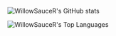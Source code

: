 ![WillowSauceR's GitHub stats](https://github-readme-stats-rho-azure.vercel.app/api?username=WillowSauceR&show_icons=true&theme=radical)

![WillowSauceR's Top Languages](https://github-readme-stats-rho-azure.vercel.app/api/top-langs/?username=WillowSauceR&layout=compact&theme=transparent)
